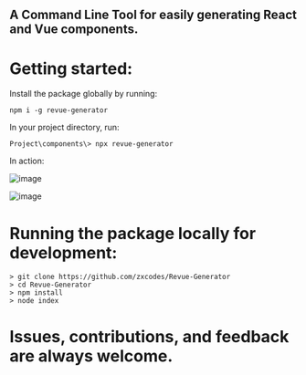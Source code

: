 ## A Command Line Tool for easily generating React and Vue components.
# Getting started:

Install the package globally by running:

```
npm i -g revue-generator
```

In your project directory, run:

```
Project\components\> npx revue-generator
```


In action:

![image](https://user-images.githubusercontent.com/44538497/136654545-364a1dce-d25e-42ad-9537-0cc74acc9f02.png)

![image](https://user-images.githubusercontent.com/44538497/136579454-10c1279b-1d28-4bdb-9b6d-eefc0e79b6e9.png)

# Running the package locally for development:

```
> git clone https://github.com/zxcodes/Revue-Generator
> cd Revue-Generator
> npm install
> node index
```

# Issues, contributions, and feedback are always welcome.
